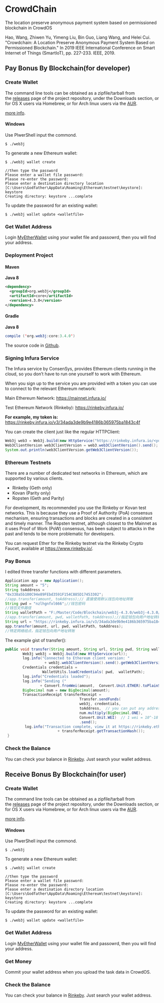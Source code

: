 # CrowdChain

The location preserve anonymous payment system based on permissioned blockchain in CrowdOS

Hao, Wang, Zhiwen Yu, Yimeng Liu, Bin Guo, Liang Wang, and Helei Cui. "Crowdchain: A Location Preserve Anonymous Payment System Based on Permissioned Blockchain." In 2019 IEEE International Conference on Smart Internet of Things (SmartIoT), pp. 227-233. IEEE, 2019.

## Pay Bonus By Blockchain(for developer)

### Create Wallet

The command line tools can be obtained as a zipfile/tarball from the [releases](
https://github.com/web3j/web3j/releases/tag/4.3.0) page of the project repository, under the Downloads section, or for OS X users via Homebrew, or for Arch linux users via the [AUR](
https://aur.archlinux.org/packages/web3j/).

 [more info](https://docs.web3j.io/command_line.html).

#### Windows

Use PlwerShell input the commond.

```Shell
$ ./web3j
```

To generate a new Ethereum wallet:

```shell
$ ./web3j wallet create

//then type the password
Please enter a wallet file password:
Please re-enter the password:
Please enter a destination directory location [C:\Users\Godfather\AppData\Roaming\Ethereum\testnet\keystore]: keystore
Creating directory: keystore ...complete
```

To update the password for an existing wallet:

```shell
$ ./web3j wallet update <walletfile>
```

### Get Wallet Address

Login [MyEtherWallet](https://www.myetherwallet.com/interface) using your wallet file and passowrd, then you will find your address.

### Deployment Project

#### Maven

**Java 8**

```xml
<dependency>
  <groupId>org.web3j</groupId>
  <artifactId>core</artifactId>
  <version>4.3.0</version>
</dependency>
```

#### Gradle

**Java 8**

```java
compile ('org.web3j:core:3.4.0')
```

The source code in [Github](https://github.com/JackKing-defier/CrowdChain).

### Signing Infura Service 

The Infura service by ConsenSys, provides Ethereum clients running in the cloud, so you don’t have to run one yourself to work with Ethereum.

When you sign up to the service you are provided with a token you can use to connect to the relevant Ethereum network:

Main Ethereum Network:
https://mainnet.infura.io/<your-token>

Test Ethereum Network (Rinkeby):
https://rinkeby.infura.io/<your-token>

**For example, my token is:**
https://rinkeby.infura.io/v3/34ada3de9b9e4186b365975ba1843c4f

You can create the client just like the regular HTTPClient:

```java
Web3j web3 = Web3j.build(new HttpService("https://rinkeby.infura.io/<your-token>"));
Web3ClientVersion web3ClientVersion = web3.web3ClientVersion().send();
System.out.println(web3ClientVersion.getWeb3ClientVersion());
```

### Ethereum Testnets

There are a number of dedicated test networks in Ethereum, which are supported by various clients.

+ Rinkeby (Geth only)
+ Kovan (Parity only)
+ Ropsten (Geth and Parity)

For development, its recommended you use the Rinkeby or Kovan test networks. This is because they use a Proof of Authority (PoA) consensus mechanism, ensuring transactions and blocks are created in a consistent and timely manner. The Ropsten testnet, although closest to the Mainnet as it uses Proof of Work (PoW) consensus, has been subject to attacks in the past and tends to be more problematic for developers.

You can request Ether for the Rinkeby testnet via the Rinkeby Crypto Faucet, available at https://www.rinkeby.io/.


### Pay Bonus 

I edited three transfer functions with different parameters.

```java
Application app = new Application();
String amount = "5";
String toAddress = 
"0x338a5b100C94e89FEbd3591F154C885D17453302";
//app.transfer(amount, toAddress);// 直接使用默认钱包向地址转账
String pwd = "nzlhgnfxl666";//钱包密码
//钱包文件路径
String walletPath = "F:/Master/Code/Blockchain/web3j-4.3.0/web3j-4.3.0/bin/keystore/UTC--2019-07-19T02-18-32.941000000Z--415042fa7b66826a06c6cff4bca2d43b214e50b2.json";
//app.transfer(amount, pwd, walletPath, toAddress);//指定钱包向用户地址转账
String url = "https://rinkeby.infura.io/v3/34ada3de9b9e4186b365975ba1843c4f";
app.transfer(amount, url, pwd, walletPath, toAddress);
//特定网络结点，指定钱包向用户地址转账

```

The example gist of transfer():

```java
public void transfer(String amount, String url, String pwd, String walletPath, String toAddress) throws  Exception {    
        Web3j web3j = Web3j.build(new HttpService(url));
        log.info("Connected to Ethereum client version: "           
                  + web3j.web3ClientVersion().send().getWeb3ClientVersion());
        Credentials credentials =            
                 WalletUtils.loadCredentials( pwd,  walletPath);   
        log.info("Credentials loaded");   
        log.info("Sending ("            
                + Convert.fromWei(amount,  Convert.Unit.ETHER).toPlainString() + " Ether)");    
        BigDecimal num = new BigDecimal(amount);    
        TransactionReceipt transferReceipt = 
                                  Transfer.sendFunds(           
                                  web3j, credentials,           
                                  toAddress,  // you can put any address here            
                                  num.multiply(BigDecimal.ONE), 
                                  Convert.Unit.WEI)  // 1 wei = 10^-18 Ether           
                                  .send();    
         log.info("Transaction complete, view it at https://rinkeby.etherscan.io/tx/"            
                        + transferReceipt.getTransactionHash());
 }

```


### Check the Balance

You can check your balance in [Rinkeby](https://rinkeby.etherscan.io/).
Just search your wallet address.


## Receive Bonus By Blockchain(for user)

### Create Wallet

The command line tools can be obtained as a zipfile/tarball from the [releases](
https://github.com/web3j/web3j/releases/tag/4.3.0) page of the project repository, under the Downloads section, or for OS X users via Homebrew, or for Arch linux users via the [AUR](
https://aur.archlinux.org/packages/web3j/).

 [more info](https://docs.web3j.io/command_line.html).

#### Windows

Use PlwerShell input the commond.

```Shell
$ ./web3j
```

To generate a new Ethereum wallet:

```shell
$ ./web3j wallet create

//then type the password
Please enter a wallet file password:
Please re-enter the password:
Please enter a destination directory location [C:\Users\Godfather\AppData\Roaming\Ethereum\testnet\keystore]: keystore
Creating directory: keystore ...complete
```

To update the password for an existing wallet:

```shell
$ ./web3j wallet update <walletfile>
```

### Get Wallet Address

Login [MyEtherWallet](https://www.myetherwallet.com/interface) using your wallet file and passowrd, then you will find your address.

### Get Money 

Commit your wallet address when you upload the task data in CrowdOS.

### Check the Balance

You can check your balance in [Rinkeby](https://rinkeby.etherscan.io/).
Just search your wallet address.



